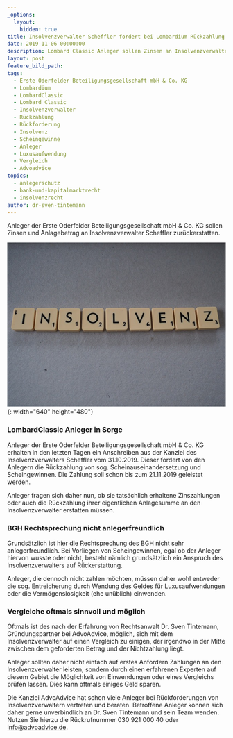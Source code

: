 ```yaml
---
_options:
  layout:
    hidden: true
title: Insolvenzverwalter Scheffler fordert bei Lombardium Rückzahlung durch Anleger
date: 2019-11-06 00:00:00
description: Lombard Classic Anleger sollen Zinsen an Insolvenzverwalter zurückzahlen
layout: post
feature_bild_path:
tags:
  - Erste Oderfelder Beteiligungsgesellschaft mbH & Co. KG
  - Lombardium
  - LombardClassic
  - Lombard Classic
  - Insolvenzverwalter
  - Rückzahlung
  - Rückforderung
  - Insolvenz
  - Scheingewinne
  - Anleger
  - Luxusaufwendung
  - Vergleich
  - Advoadvice
topics:
  - anlegerschutz
  - bank-und-kapitalmarktrecht
  - insolvenzrecht
author: dr-sven-tintemann
---
```


Anleger der Erste Oderfelder Beteiligungsgesellschaft mbH & Co. KG sollen Zinsen und Anlagebetrag an Insolvenzverwalter Scheffler zur&uuml;ckerstatten.&nbsp;

![](/uploads/bankruptcy-2774830-6401.jpg){: width="640" height="480"}

### LombardClassic Anleger in Sorge

Anleger der Erste Oderfelder Beteiligungsgesellschaft mbH & Co. KG erhalten in den letzten Tagen ein Anschreiben aus der Kanzlei des Insolvenzverwalters Scheffler vom 31.10.2019. Dieser fordert von den Anlegern die R&uuml;ckzahlung von sog. Scheinauseinandersetzung und Scheingewinnen. Die Zahlung soll schon bis zum 21.11.2019 geleistet werden.&nbsp;

Anleger fragen sich daher nun, ob sie tats&auml;chlich erhaltene Zinszahlungen oder auch die R&uuml;ckzahlung ihrer eigentlichen Anlagesumme an den Insolvenzverwalter erstatten m&uuml;ssen.&nbsp;

### BGH Rechtsprechung nicht anlegerfreundlich

Grunds&auml;tzlich ist hier die Rechtsprechung des BGH nicht sehr anlegerfreundlich. Bei Vorliegen von Scheingewinnen, egal ob der Anleger hiervon wusste oder nicht, besteht n&auml;mlich grunds&auml;tzlich ein Anspruch des Insolvenzverwalters auf R&uuml;ckerstattung.&nbsp;

Anleger, die dennoch nicht zahlen möchten, m&uuml;ssen daher wohl entweder die sog. Entreicherung durch Wendung des Geldes f&uuml;r Luxusaufwendungen oder die Vermögenslosigkeit (ehe un&uuml;blich) einwenden.&nbsp;

### Vergleiche oftmals sinnvoll und möglich

Oftmals ist des nach der Erfahrung von Rechtsanwalt Dr. Sven Tintemann, Gr&uuml;ndungspartner bei AdvoAdvice, möglich, sich mit dem Insolvenzverwalter auf einen Vergleich zu einigen, der irgendwo in der Mitte zwischen dem geforderten Betrag und der Nichtzahlung liegt.&nbsp;

Anleger sollten daher nicht einfach auf erstes Anfordern Zahlungen an den Insolvenzverwalter leisten, sondern durch einen erfahrenen Experten auf diesem Gebiet die Möglichkeit von Einwendungen oder eines Vergleichs pr&uuml;fen lassen. Dies kann oftmals einiges Geld sparen.&nbsp;

Die Kanzlei AdvoAdvice hat schon viele Anleger bei R&uuml;ckforderungen von Insolvenzverwaltern vertreten und beraten. Betroffene Anleger können sich daher gerne unverbindlich an Dr. Sven Tintemann und sein Team wenden. Nutzen Sie hierzu die R&uuml;ckrufnummer 030 921 000 40 oder info@advoadvice.de.&nbsp;

&nbsp;

&nbsp;